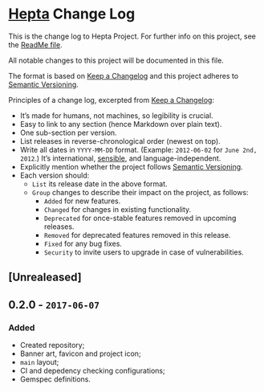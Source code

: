 # [Hepta](https://github.com/Nereare/Hepta) Change Log

This is the change log to Hepta Project. For further info on this project, see the [ReadMe file](https://github.com/Nereare/Hepta/blob/master/readme.md).

All notable changes to this project will be documented in this file.

The format is based on [Keep a Changelog](http://keepachangelog.com/) and this project adheres to [Semantic Versioning](http://semver.org/).

Principles of a change log, excerpted from [Keep a Changelog](http://keepachangelog.com/):

  * It’s made for humans, not machines, so legibility is crucial.
  * Easy to link to any section (hence Markdown over plain text).
  * One sub-section per version.
  * List releases in reverse-chronological order (newest on top).
  * Write all dates in `YYYY-MM-DD` format. (Example: `2012-06-02` for `June 2nd, 2012`.) It’s international, [sensible](http://xkcd.com/1179/), and language-independent.
  * Explicitly mention whether the project follows [Semantic Versioning](http://semver.org/).
  * Each version should:
    * `List` its release date in the above format.
    * `Group` changes to describe their impact on the project, as follows:
      * `Added` for new features.
      * `Changed` for changes in existing functionality.
      * `Deprecated` for once-stable features removed in upcoming releases.
      * `Removed` for deprecated features removed in this release.
      * `Fixed` for any bug fixes.
      * `Security` to invite users to upgrade in case of vulnerabilities.

## [Unrealeased]

## 0.2.0 - `2017-06-07`

### Added

  * Created repository;
  * Banner art, favicon and project icon;
  * `main` layout;
  * CI and depedency checking configurations;
  * Gemspec definitions.

[Unreleased]: https://github.com/Nereare/Hepta/compare/0.2.0...HEAD
